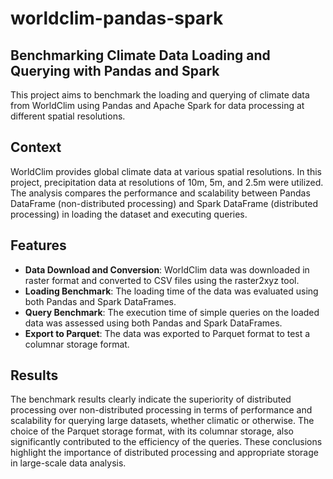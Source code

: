# worldclim-pandas-spark

## Benchmarking Climate Data Loading and Querying with Pandas and Spark
This project aims to benchmark the loading and querying of climate data from WorldClim using Pandas and Apache Spark for data processing at different spatial resolutions.

## Context
WorldClim provides global climate data at various spatial resolutions. In this project, precipitation data at resolutions of 10m, 5m, and 2.5m were utilized. The analysis compares the performance and scalability between Pandas DataFrame (non-distributed processing) and Spark DataFrame (distributed processing) in loading the dataset and executing queries.

## Features
* **Data Download and Conversion**: WorldClim data was downloaded in raster format and converted to CSV files using the raster2xyz tool.
* **Loading Benchmark**: The loading time of the data was evaluated using both Pandas and Spark DataFrames.
* **Query Benchmark**: The execution time of simple queries on the loaded data was assessed using both Pandas and Spark DataFrames.
* **Export to Parquet**: The data was exported to Parquet format to test a columnar storage format.

## Results
The benchmark results clearly indicate the superiority of distributed processing over non-distributed processing in terms of performance and scalability for querying large datasets, whether climatic or otherwise. The choice of the Parquet storage format, with its columnar storage, also significantly contributed to the efficiency of the queries. These conclusions highlight the importance of distributed processing and appropriate storage in large-scale data analysis.